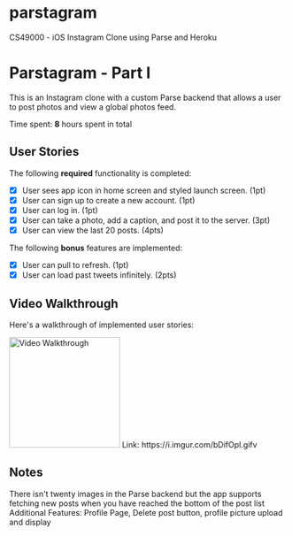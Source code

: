 # parstagram
CS49000 - iOS Instagram Clone using Parse and Heroku

# Parstagram - Part I

This is an Instagram clone with a custom Parse backend that allows a user to post photos and view a global photos feed.

Time spent: **8** hours spent in total

## User Stories

The following **required** functionality is completed:

- [x] User sees app icon in home screen and styled launch screen. (1pt)
- [x] User can sign up to create a new account. (1pt)
- [x] User can log in. (1pt)
- [x] User can take a photo, add a caption, and post it to the server. (3pt)
- [x] User can view the last 20 posts. (4pts)

The following **bonus** features are implemented:

- [x] User can pull to refresh. (1pt)
- [x] User can load past tweets infinitely. (2pts)

## Video Walkthrough

Here's a walkthrough of implemented user stories:

<img src='https://i.imgur.com/bDifOpI.gifv' title='Video Walkthrough' width='200' alt='Video Walkthrough' />
Link: https://i.imgur.com/bDifOpI.gifv

## Notes
There isn't twenty images in the Parse backend but the app supports fetching new posts when you have reached the bottom of the post list
Additional Features: Profile Page, Delete post button, profile picture upload and display
